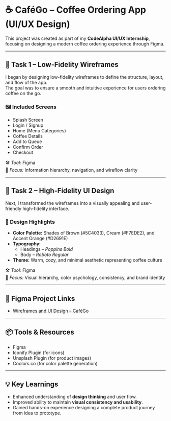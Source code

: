# ☕ CaféGo – Coffee Ordering App (UI/UX Design)

This project was created as part of my **CodeAlpha UI/UX Internship**, focusing on designing a modern coffee ordering experience through Figma.

---

## 🧩 Task 1 – Low-Fidelity Wireframes
I began by designing low-fidelity wireframes to define the structure, layout, and flow of the app.  
The goal was to ensure a smooth and intuitive experience for users ordering coffee on the go.

### 🖼️ Included Screens
- Splash Screen  
- Login / Signup  
- Home (Menu Categories)  
- Coffee Details  
- Add to Queue
- Confirm Order 
- Checkout  

🛠️ *Tool:* Figma  
🎯 *Focus:* Information hierarchy, navigation, and wireflow clarity  

---

## 🎨 Task 2 – High-Fidelity UI Design
Next, I transformed the wireframes into a visually appealing and user-friendly high-fidelity interface.

### 🎨 Design Highlights
- **Color Palette:** Shades of Brown (#5C4033), Cream (#F7EDE2), and Accent Orange (#D2691E)  
- **Typography:**  
  - Headings – *Poppins Bold*  
  - Body – *Roboto Regular*  
- **Theme:** Warm, cozy, and minimal aesthetic representing coffee culture  

🛠️ *Tool:* Figma  
🎯 *Focus:* Visual hierarchy, color psychology, consistency, and brand identity  

---

## 🔗 Figma Project Links
- [Wireframes and UI Design – CaféGo](https://www.figma.com/design/uFV2DiagDIKV6eSWIwfEWI/CafeGo-Application?node-id=0-1&p=f&t=dcqOiOT7DVufSUqJ-0)  

---

## 📦 Tools & Resources
- Figma  
- Iconify Plugin (for icons)  
- Unsplash Plugin (for product images)  
- Coolors.co (for color palette generation)

---

## 💡 Key Learnings
- Enhanced understanding of **design thinking** and user flow.  
- Improved ability to maintain **visual consistency and usability**.  
- Gained hands-on experience designing a complete product journey from idea to prototype.


